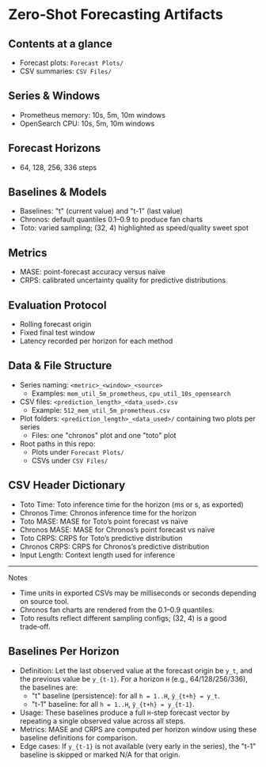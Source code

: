 # Zero‑Shot Forecasting Artifacts

## Contents at a glance

- Forecast plots: `Forecast Plots/`
- CSV summaries: `CSV Files/`

## Series & Windows

- Prometheus memory: 10s, 5m, 10m windows
- OpenSearch CPU: 10s, 5m, 10m windows

## Forecast Horizons

- 64, 128, 256, 336 steps

## Baselines & Models

- Baselines: "t" (current value) and "t-1" (last value)
- Chronos: default quantiles 0.1–0.9 to produce fan charts
- Toto: varied sampling; (32, 4) highlighted as speed/quality sweet spot

## Metrics

- MASE: point-forecast accuracy versus naïve
- CRPS: calibrated uncertainty quality for predictive distributions

## Evaluation Protocol

- Rolling forecast origin
- Fixed final test window
- Latency recorded per horizon for each method

## Data & File Structure

- Series naming: `<metric>_<window>_<source>`
  - Examples: `mem_util_5m_prometheus`, `cpu_util_10s_opensearch`
- CSV files: `<prediction_length>_<data_used>.csv`
  - Example: `512_mem_util_5m_prometheus.csv`
- Plot folders: `<prediction_length>_<data_used>/` containing two plots per series
  - Files: one "chronos" plot and one "toto" plot
- Root paths in this repo:
  - Plots under `Forecast Plots/`
  - CSVs under `CSV Files/`

## CSV Header Dictionary

- Toto Time: Toto inference time for the horizon (ms or s, as exported)
- Chronos Time: Chronos inference time for the horizon
- Toto MASE: MASE for Toto’s point forecast vs naïve
- Chronos MASE: MASE for Chronos’s point forecast vs naïve
- Toto CRPS: CRPS for Toto’s predictive distribution
- Chronos CRPS: CRPS for Chronos’s predictive distribution
- Input Length: Context length used for inference

---

Notes

- Time units in exported CSVs may be milliseconds or seconds depending on source tool.
- Chronos fan charts are rendered from the 0.1–0.9 quantiles.
- Toto results reflect different sampling configs; (32, 4) is a good trade‑off.

## Baselines Per Horizon

- Definition: Let the last observed value at the forecast origin be `y_t`, and the previous value be `y_{t-1}`. For a horizon `H` (e.g., 64/128/256/336), the baselines are:
  - "t" baseline (persistence): for all `h = 1..H`, `ŷ_{t+h} = y_t`.
  - "t-1" baseline: for all `h = 1..H`, `ŷ_{t+h} = y_{t-1}`.
- Usage: These baselines produce a full `H`-step forecast vector by repeating a single observed value across all steps.
- Metrics: MASE and CRPS are computed per horizon window using these baseline definitions for comparison.
- Edge cases: If `y_{t-1}` is not available (very early in the series), the "t-1" baseline is skipped or marked N/A for that origin.
